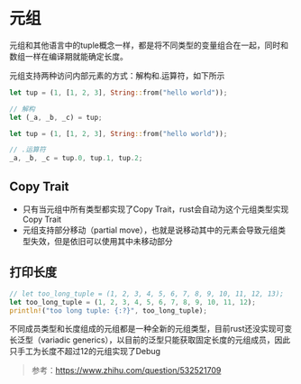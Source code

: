 # 元组

元组和其他语言中的tuple概念一样，都是将不同类型的变量组合在一起，同时和数组一样在编译期就能确定长度。

元组支持两种访问内部元素的方式：解构和.运算符，如下所示

```rust
let tup = (1, [1, 2, 3], String::from("hello world"));

// 解构
let (_a, _b, _c) = tup;
```

```rust
let tup = (1, [1, 2, 3], String::from("hello world"));

// .运算符
_a, _b, _c = tup.0, tup.1, tup.2;
```

## Copy Trait

- 只有当元组中所有类型都实现了Copy Trait，rust会自动为这个元组类型实现Copy Trait
- 元组支持部分移动（partial move），也就是说移动其中的元素会导致元组类型失效，但是依旧可以使用其中未移动部分

## 打印长度

```rust
// let too_long_tuple = (1, 2, 3, 4, 5, 6, 7, 8, 9, 10, 11, 12, 13);   // error
let too_long_tuple = (1, 2, 3, 4, 5, 6, 7, 8, 9, 10, 11, 12);
println!("too long tuple: {:?}", too_long_tuple);
```

不同成员类型和长度组成的元组都是一种全新的元组类型，目前rust还没实现可变长泛型（variadic generics），以目前的泛型只能获取固定长度的元组成员，因此只手工为长度不超过12的元组实现了Debug

> 参考：https://www.zhihu.com/question/532521709
